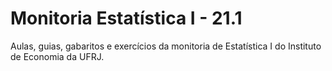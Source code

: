 # Monitoria Estatística I - 21.1
Aulas, guias, gabaritos e exercícios da monitoria de Estatística I do Instituto de Economia da UFRJ. 
